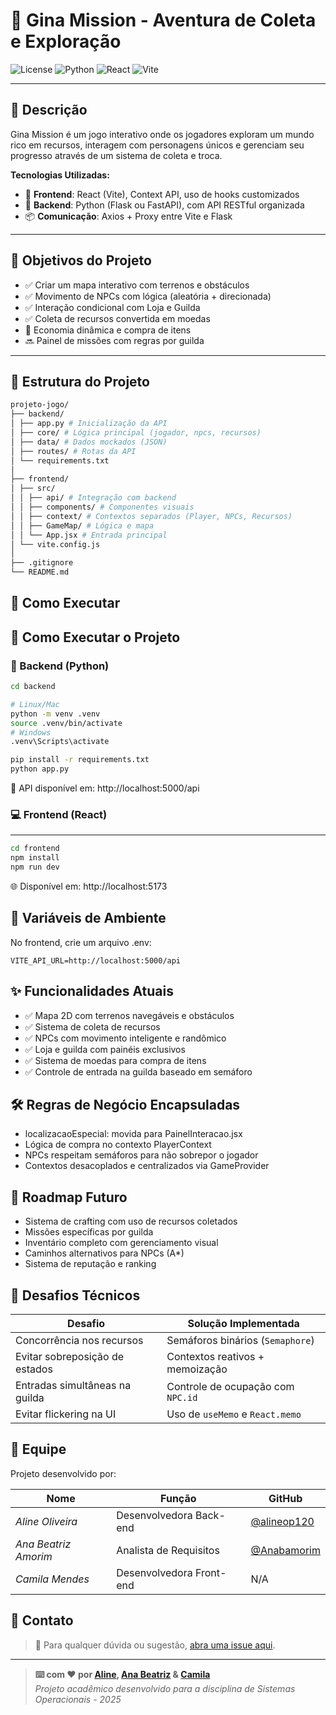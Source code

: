 # 🌲 Gina Mission - Aventura de Coleta e Exploração


![License](https://img.shields.io/badge/license-MIT-blue.svg)
![Python](https://img.shields.io/badge/Python-3.9%2B-blue)
![React](https://img.shields.io/badge/React-18%2B-blue)
![Vite](https://img.shields.io/badge/Vite-4%2B-orange)

---

## 📖 Descrição

Gina Mission é um jogo interativo onde os jogadores exploram um mundo rico em recursos, interagem com personagens únicos e gerenciam seu progresso através de um sistema de coleta e troca.

**Tecnologias Utilizadas:**

- 🔵 **Frontend**: React (Vite), Context API, uso de hooks customizados
- 🐍 **Backend**: Python (Flask ou FastAPI), com API RESTful organizada
- 📦 **Comunicação**: Axios + Proxy entre Vite e Flask

---

## 🎯 Objetivos do Projeto

- ✅ Criar um mapa interativo com terrenos e obstáculos
- ✅ Movimento de NPCs com lógica (aleatória + direcionada)
- ✅ Interação condicional com Loja e Guilda
- ✅ Coleta de recursos convertida em moedas
- 🔄 Economia dinâmica e compra de itens
- 🔜 Painel de missões com regras por guilda

---

## 📂 Estrutura do Projeto

```bash
projeto-jogo/
├── backend/
│ ├── app.py # Inicialização da API
│ ├── core/ # Lógica principal (jogador, npcs, recursos)
│ ├── data/ # Dados mockados (JSON)
│ ├── routes/ # Rotas da API
│ └── requirements.txt
│
├── frontend/
│ ├── src/
│ │ ├── api/ # Integração com backend
│ │ ├── components/ # Componentes visuais
│ │ ├── context/ # Contextos separados (Player, NPCs, Recursos)
│ │ ├── GameMap/ # Lógica e mapa
│ │ └── App.jsx # Entrada principal
│ └── vite.config.js
│
├── .gitignore
└── README.md
```

## 🚀 Como Executar 

## 🚀 Como Executar o Projeto

### 🧠 Backend (Python)

```bash
cd backend

# Linux/Mac
python -m venv .venv
source .venv/bin/activate     
# Windows
.venv\Scripts\activate      

pip install -r requirements.txt
python app.py
```

📌 API disponível em: http://localhost:5000/api

### 💻 Frontend (React)

---

```bash
cd frontend
npm install
npm run dev
```

🌐 Disponível em: http://localhost:5173

## 🔧 Variáveis de Ambiente

No frontend, crie um arquivo .env:

```env
VITE_API_URL=http://localhost:5000/api
```

## ✨ Funcionalidades Atuais

* ✅ Mapa 2D com terrenos navegáveis e obstáculos
* ✅ Sistema de coleta de recursos
* ✅ NPCs com movimento inteligente e randômico
* ✅ Loja e guilda com painéis exclusivos
* ✅ Sistema de moedas para compra de itens
* ✅ Controle de entrada na guilda baseado em semáforo

## 🛠️ Regras de Negócio Encapsuladas

* localizacaoEspecial: movida para PainelInteracao.jsx
* Lógica de compra no contexto PlayerContext
* NPCs respeitam semáforos para não sobrepor o jogador
* Contextos desacoplados e centralizados via GameProvider

## 📅 Roadmap Futuro
* Sistema de crafting com uso de recursos coletados
* Missões específicas por guilda
* Inventário completo com gerenciamento visual
* Caminhos alternativos para NPCs (A*)
* Sistema de reputação e ranking

## 🧠 Desafios Técnicos

| Desafio | Solução Implementada |
|---------|----------------------|
| Concorrência nos recursos | Semáforos binários (`Semaphore`) | 
| Evitar sobreposição de estados |	Contextos reativos + memoização|
| Entradas simultâneas na guilda | Controle de ocupação com `NPC.id`|
| Evitar flickering na UI |	Uso de `useMemo` e `React.memo`|

## 👥 Equipe

Projeto desenvolvido por:

| Nome                  | Função                     | GitHub                                       |
|-----------------------|----------------------------|----------------------------------------------|
| *Aline Oliveira*      | Desenvolvedora Back-end    | [@alineop120](https://github.com/alineop120) |
| *Ana Beatriz Amorim*  | Analista de Requisitos     | [@Anabamorim](https://github.com/Anabamorim) |
| *Camila Mendes*       | Desenvolvedora Front-end   | N/A                                          |

## 🤝 Contato

> 📌 Para qualquer dúvida ou sugestão, [abra uma issue aqui](https://github.com/alineop120/projeto-coleta-recursos-jogo/issues).

---

>**⌨️ com ❤️ por [Aline](https://github.com/alineop120), [Ana Beatriz](https://github.com/Anabamorim) & [Camila](https://github.com/)**  
_Projeto acadêmico desenvolvido para a disciplina de Sistemas Operacionais - 2025_